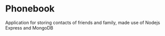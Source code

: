 # Phonebook
Application for storing contacts of friends and family, made
use of Nodejs Express and MongoDB
